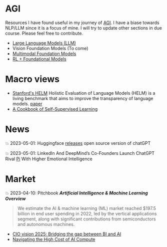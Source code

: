 # AGI

Resources I have found useful in my journey of [AGI](https://knowyourmeme.com/memes/shoggoth-with-smiley-face-artificial-intelligence). I have a biase towards NLP/LLM since it is a focus of mine. I will try to update other sections in due course. Please feel free to contribute. 


* [Large Language Models (LLM)](llm/README.md)
* Vision Foundation Models (To come)
* [Multimodal Foundation Models](mmodal/README.md)
* [RL + Foundational Models](planning/README.md)

# Macro views

* [Stanford's HELM](https://crfm.stanford.edu/helm/latest/) Holistic Evaluation of Language Models (HELM) is a living benchmark that aims to improve the transparency of language models. [paper](https://arxiv.org/pdf/2211.09110.pdf)
* [A Cookbook of Self-Supervised Learning](https://arxiv.org/pdf/2304.12210.pdf)

# News

<g-emoji class="g-emoji" alias="boom" fallback-src="https://github.githubassets.com/images/icons/emoji/unicode/1f4a5.png">💥</g-emoji> 2023-05-01:  Huggingface [releases](https://huggingface.co/chat/) open source version of chatGPT 

<g-emoji class="g-emoji" alias="boom" fallback-src="https://github.githubassets.com/images/icons/emoji/unicode/1f4a5.png">💥</g-emoji> 2023-05-01:  LinkedIn And DeepMind’s Co-Founders Launch ChatGPT Rival [Pi](https://heypi.com/talk) With Higher Emotional Intelligence 

# Market

<g-emoji class="g-emoji" alias="boom" fallback-src="https://github.githubassets.com/images/icons/emoji/unicode/1f4a5.png">💥</g-emoji> 2023-04-10: Pitchbook __*Artificial Intelligence & Machine Learning Overview*__

> We estimate the AI & machine learning (ML) market reached $197.5 billion in end user spending
> in 2022, led by the vertical applications segment, along with significant contributions from
> semiconductors and autonomous machines. 

* [CIO vision 2025: Bridging the gap between BI and AI](https://www.databricks.com/wp-content/uploads/2022/09/CIO-Vision-2025-final.pdf)
* [Navigating the High Cost of AI Compute](https://a16z.com/2023/04/27/navigating-the-high-cost-of-ai-compute/)
